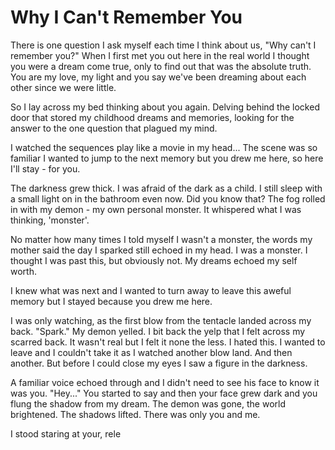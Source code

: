 # Why I Can't Remember You
There is  one question I ask myself each time I think about us, "Why can't I remember you?" When I first met you out here in the real world I thought you were a dream come true, only to find out that was the absolute truth.  You are my love, my light and you say we've been dreaming about each other since we were little.
 
So I lay across my bed thinking about you again. Delving behind the locked door that stored my childhood dreams and memories, looking for the answer to the one question that plagued my mind.

I watched the sequences play like a movie in my head... The scene was so familiar I wanted to jump to the next memory but you drew me here, so here I'll stay - for you.

The darkness grew thick.  I was afraid of the dark as a child.  I still sleep with a small light on in the bathroom even now.  Did you know that?  The fog rolled in with my demon - my own personal monster.  It whispered what I was thinking, 'monster'.  

No matter how many times I told myself I wasn't a monster, the words my mother said the day I sparked still echoed in my head.  I was a monster.  I thought I was past this, but obviously not.  My dreams echoed my self worth.

I knew what was next and I wanted to turn away to leave this aweful memory but I stayed because you drew me here.

I was only watching, as the first blow from the tentacle landed across my back.  "Spark."  My demon yelled.  I bit back the yelp that I felt across my scarred back.  It wasn't real but I felt it none the less.  I hated this.  I wanted to leave and I couldn't take it as I watched another blow land. And then another.  But before I could close my eyes I saw a figure in the darkness.  

A familiar voice echoed through and I didn't need to see his face to know it was you.  "Hey..." You started to say and then your face grew dark and you flung the shadow from my dream.  The demon was gone, the world brightened.  The shadows lifted.  There was only you and me.  

I stood staring at your, rele

<!--stackedit_data:
eyJoaXN0b3J5IjpbNDYxMDc3MjIyLC0xNTE3MTU1MjUxLDIwNz
I3MjIwNjcsLTk2ODIxMzVdfQ==
-->